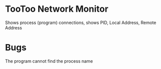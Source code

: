 # TooToo Network Monitor

Shows process (program) connections, shows PID, Local Address, Remote Address

# Bugs

The program cannot find the process name
